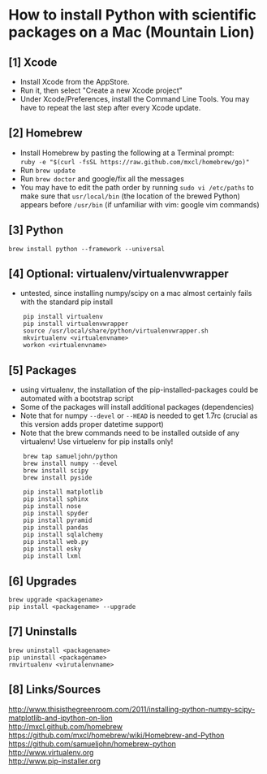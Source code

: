 # How to install Python with scientific packages on a Mac (Mountain Lion)

## [1] Xcode
* Install Xcode from the AppStore.
* Run it, then select "Create a new Xcode project"
* Under Xcode/Preferences, install the Command Line Tools. You may have to repeat the last step after every Xcode update. 

## [2] Homebrew
* Install Homebrew by pasting the following at a Terminal prompt:  
`ruby -e "$(curl -fsSL https://raw.github.com/mxcl/homebrew/go)"`
* Run `brew update`
* Run `brew doctor` and google/fix all the messages
* You may have to edit the path order by running `sudo vi /etc/paths` to make sure that `usr/local/bin` (the location of the brewed Python) appears before `/usr/bin` (if unfamiliar with vim: google vim commands)

## [3] Python
`brew install python --framework --universal`

## [4] Optional: virtualenv/virtualenvwrapper
* untested, since installing numpy/scipy on a mac almost certainly fails with the standard pip install

```
    pip install virtualenv
    pip install virtualenvwrapper
    source /usr/local/share/python/virtualenvwrapper.sh
    mkvirtualenv <virtualenvname>
    workon <virtualenvname>
````

## [5] Packages

* using virtualenv, the installation of the pip-installed-packages could be automated with a bootstrap script
* Some of the packages will install additional packages  (dependencies)
* Note that for numpy `--devel` or `--HEAD` is needed to get 1.7rc (crucial as this version adds proper datetime support)
* Note that the brew commands need to be installed outside of any virtualenv! Use virtuelenv for pip installs only!

```
    brew tap samueljohn/python
    brew install numpy --devel
    brew install scipy
    brew install pyside  
    
    pip install matplotlib
    pip install sphinx
    pip install nose
    pip install spyder
    pip install pyramid
    pip install pandas
    pip install sqlalchemy
    pip install web.py
    pip install esky
    pip install lxml
```

## [6] Upgrades
    brew upgrade <packagename>
    pip install <packagename> --upgrade

## [7] Uninstalls
    brew uninstall <packagename>
    pip uninstall <packagename>
    rmvirtualenv <virutalenvname>

## [8] Links/Sources
http://www.thisisthegreenroom.com/2011/installing-python-numpy-scipy-matplotlib-and-ipython-on-lion  
http://mxcl.github.com/homebrew  
https://github.com/mxcl/homebrew/wiki/Homebrew-and-Python  
https://github.com/samueljohn/homebrew-python  
http://www.virtualenv.org  
http://www.pip-installer.org
